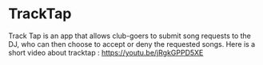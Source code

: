 # TrackTap

Track Tap is an app that allows club-goers to submit song requests to the DJ, who can then choose to accept or deny the requested songs.
Here is a short video about tracktap : https://youtu.be/jRgkGPPD5XE
